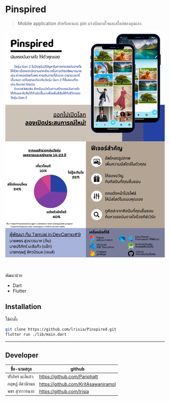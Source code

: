 # Pinspired
> Mobile application สำหรับหาและ pin แรงบัลดาลใจและสไตล์ของคุณเอง

![poster.jpg](https://github.com/lrisia/Pinspired/blob/main/poster.jpg?raw=true)

<br>

พัฒนาด้วย
- Dart
- Flutter

## Installation
ใช้คำสั่ง
```bash
git clone https://github.com/lrisia/Pinspired.git
flutter run ./lib/main.dart
```

---
## Developer

| ชื่อ-นามสกุล            | github                           | 
|-------------------------|----------------------------------|
| ปริภัทร์ มะลีแก้ว        | https://github.com/Pariphatt      |
| กฤษฏ์ อัศวนิรมล         | https://github.com/KritAsawaniramol | 
| พชร สุวราวรนาถ        | https://github.com/lrisia    |
